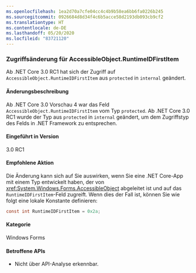 ```yaml
---
ms.openlocfilehash: 1ea2d70a7cfe04cc4c4b9b58ea6bb6fa0226b245
ms.sourcegitcommit: 0926684d8d34f4c6b5acce58d2193db093cb9cf2
ms.translationtype: HT
ms.contentlocale: de-DE
ms.lasthandoff: 05/20/2020
ms.locfileid: "83721120"
---
```

### <a name="change-of-access-for-accessibleobjectruntimeidfirstitem"></a>Zugriffsänderung für AccessibleObject.RuntimeIDFirstItem

Ab .NET Core 3.0 RC1 hat sich der Zugriff auf `AccessibleObject.RuntimeIDFirstItem` aus `protected` in `internal` geändert.

#### <a name="change-description"></a>Änderungsbeschreibung

Ab .NET Core 3.0 Vorschau 4 war das Feld `AccessibleObject.RuntimeIDFirstItem` vom Typ `protected`. Ab .NET Core 3.0 RC1 wurde der Typ aus `protected` in `internal` geändert, um dem Zugriffstyp des Felds in .NET Framework zu entsprechen.

#### <a name="version-introduced"></a>Eingeführt in Version

3.0 RC1

#### <a name="recommended-action"></a>Empfohlene Aktion

Die Änderung kann sich auf Sie auswirken, wenn Sie eine .NET Core-App mit einem Typ entwickelt haben, der von <xref:System.Windows.Forms.AccessibleObject> abgeleitet ist und auf das `RuntimeIDFirstItem`-Feld zugreift. Wenn dies der Fall ist, können Sie wie folgt eine lokale Konstante definieren:

```csharp
const int RuntimeIDFirstItem = 0x2a;
```

#### <a name="category"></a>Kategorie

Windows Forms

#### <a name="affected-apis"></a>Betroffene APIs

- Nicht über API-Analyse erkennbar.

<!-- 

#### Affected APIs

- Not detectable via API analysis.

-->
